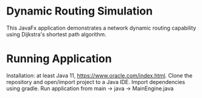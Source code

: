 # Dynamic Routing Simulation

This JavaFx application demonstrates a network dynamic routing capability using Dijkstra's shortest path algorithm.

# Running Application
Installation: at least Java 11, https://www.oracle.com/index.html. Clone the repository and open/import project to a Java IDE. Import dependencies using gradle. Run application from main -> java -> MainEngine.java
